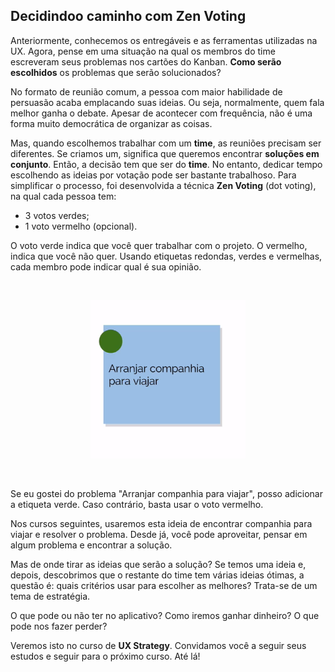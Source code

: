 ## Decidindoo caminho com Zen Voting 

Anteriormente, conhecemos os entregáveis e as ferramentas utilizadas na UX. Agora, pense em uma situação na qual os membros do time escreveram seus problemas nos cartões do Kanban. **Como serão escolhidos** os problemas que serão solucionados?

No formato de reunião comum, a pessoa com maior habilidade de persuasão acaba emplacando suas ideias. Ou seja, normalmente, quem fala melhor ganha o debate. Apesar de acontecer com frequência, não é uma forma muito democrática de organizar as coisas.

Mas, quando escolhemos trabalhar com um **time**, as reuniões precisam ser diferentes. Se criamos um, significa que queremos encontrar **soluções em conjunto**. Então, a decisão tem que ser do **time**. No entanto, dedicar tempo escolhendo as ideias por votação pode ser bastante trabalhoso. Para simplificar o processo, foi desenvolvida a técnica **Zen Voting** (dot voting), na qual cada pessoa tem:

+ 3 votos verdes;
+ 1 voto vermelho (opcional).

O voto verde indica que você quer trabalhar com o projeto. O vermelho, indica que você não quer. Usando etiquetas redondas, verdes e vermelhas, cada membro pode indicar qual é sua opinião.

<br>

<div align="center">

![Cartão Verde](images/green-card.png)

</div>

<br>

Se eu gostei do problema "Arranjar companhia para viajar", posso adicionar a etiqueta verde. Caso contrário, basta usar o voto vermelho.

Nos cursos seguintes, usaremos esta ideia de encontrar companhia para viajar e resolver o problema. Desde já, você pode aproveitar, pensar em algum problema e encontrar a solução.

Mas de onde tirar as ideias que serão a solução? Se temos uma ideia e, depois, descobrimos que o restante do time tem várias ideias ótimas, a questão é: quais critérios usar para escolher as melhores? Trata-se de um tema de estratégia.

O que pode ou não ter no aplicativo? Como iremos ganhar dinheiro? O que pode nos fazer perder?

Veremos isto no curso de **UX Strategy**. Convidamos você a seguir seus estudos e seguir para o próximo curso. Até lá!
